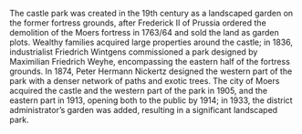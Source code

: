The castle park was created in the 19th century as a landscaped garden on the former fortress grounds, after Frederick II of Prussia ordered the demolition of the Moers fortress in 1763/64 and sold the land as garden plots. Wealthy families acquired large properties around the castle; in 1836, industrialist Friedrich Wintgens commissioned a park designed by Maximilian Friedrich Weyhe, encompassing the eastern half of the fortress grounds. In 1874, Peter Hermann Nickertz designed the western part of the park with a denser network of paths and exotic trees. The city of Moers acquired the castle and the western part of the park in 1905, and the eastern part in 1913, opening both to the public by 1914; in 1933, the district administrator’s garden was added, resulting in a significant landscaped park.

